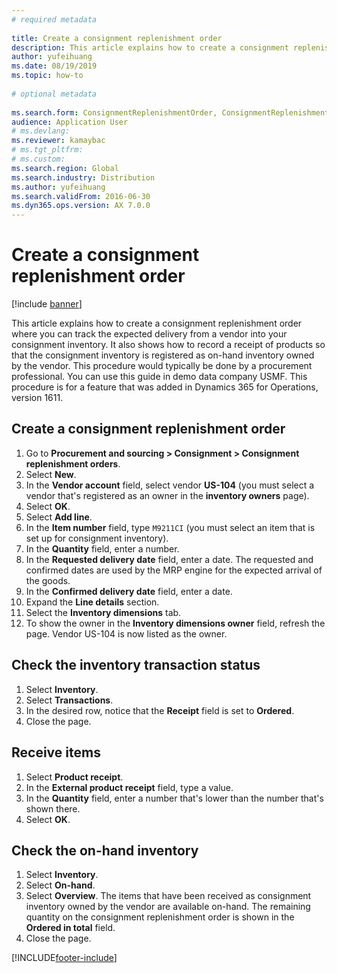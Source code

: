 ```yaml
--- 
# required metadata 
 
title: Create a consignment replenishment order
description: This article explains how to create a consignment replenishment order where you can track the expected delivery from a vendor into your consignment inventory. 
author: yufeihuang
ms.date: 08/19/2019
ms.topic: how-to 
 
# optional metadata 
 
ms.search.form: ConsignmentReplenishmentOrder, ConsignmentReplenishmentOrderCreate, InventTrans, ConsignmentDraftReplenishmentOrderJournal, InventOnhandMovement, InventOnhandItem, InventItemIdLookupSimple, ConsignmentProductReceiptJournal, ConsignmentReplenishmentOrderLineQuantity
audience: Application User 
# ms.devlang:  
ms.reviewer: kamaybac
# ms.tgt_pltfrm:  
# ms.custom:  
ms.search.region: Global
ms.search.industry: Distribution
ms.author: yufeihuang
ms.search.validFrom: 2016-06-30 
ms.dyn365.ops.version: AX 7.0.0 
---
```

# Create a consignment replenishment order

[!include [banner](../../includes/banner.md)]

This article explains how to create a consignment replenishment order where you can track the expected delivery from a vendor into your consignment inventory. It also shows how to record a receipt of products so that the consignment inventory is registered as on-hand inventory owned by the vendor. This procedure would typically be done by a procurement professional. You can use this guide in demo data company USMF. This procedure is for a feature that was added in Dynamics 365 for Operations, version 1611.

## Create a consignment replenishment order
1. Go to **Procurement and sourcing > Consignment > Consignment replenishment orders**.
2. Select **New**.
3. In the **Vendor account** field, select vendor **US-104** (you must select a vendor that's registered as an owner in the **inventory owners** page). 
4. Select **OK**.
5. Select **Add line**.
6. In the **Item number** field, type `M9211CI` (you must select an item that is set up for consignment inventory).
7. In the **Quantity** field, enter a number.
8. In the **Requested delivery date** field, enter a date. The requested and confirmed dates are used by the MRP engine for the expected arrival of the goods.  
9. In the **Confirmed delivery date** field, enter a date.
10. Expand the **Line details** section.
11. Select the **Inventory dimensions** tab.
12. To show the owner in the **Inventory dimensions owner** field, refresh the page. Vendor US-104 is now listed as the owner.  

## Check the inventory transaction status
1. Select **Inventory**.
2. Select **Transactions**.
3. In the desired row, notice that the **Receipt** field is set to **Ordered**.  
4. Close the page.

## Receive items
1. Select **Product receipt**.
2. In the **External product receipt** field, type a value.
3. In the **Quantity** field, enter a number that's lower than the number that's shown there. 
4. Select **OK**.

## Check the on-hand inventory
1. Select **Inventory**.
2. Select **On-hand**.
3. Select **Overview**. The items that have been received as consignment inventory owned by the vendor are available on-hand. The remaining quantity on the consignment replenishment order is shown in the **Ordered in total** field.  
4. Close the page.



[!INCLUDE[footer-include](../../../includes/footer-banner.md)]